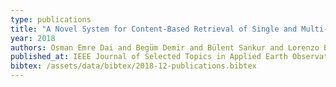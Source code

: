 ```yaml
---
type: publications
title: "A Novel System for Content-Based Retrieval of Single and Multi-Label High-Dimensional Remote Sensing Images"
year: 2018
authors: Osman Emre Dai and Begüm Demir and Bülent Sankur and Lorenzo Bruzzone
published_at: IEEE Journal of Selected Topics in Applied Earth Observations and Remote Sensing, 2473-2490, 2018
bibtex: /assets/data/bibtex/2018-12-publications.bibtex 
---
```

